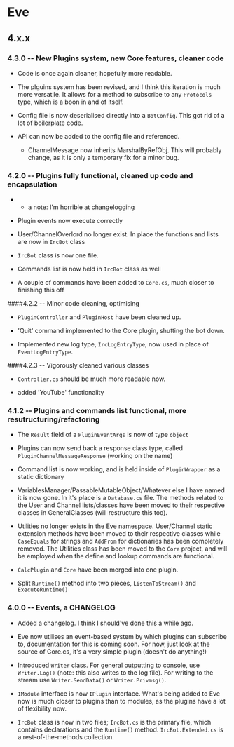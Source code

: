 
# Eve

## 4.x.x

### 4.3.0 -- New Plugins system, new Core features, cleaner code

 - Code is once again cleaner, hopefully more readable.

 - The plguins system has been revised, and I think this iteration is much more versatile. It allows for a method to subscribe to any `Protocols` type, which is a boon in and of itself.

 - Config file is now deserialised directly into a `BotConfig`. This got rid of a lot of boilerplate code.

 - API can now be added to the config file and referenced.

   * ChannelMessage now inherits MarshalByRefObj. This will probably change, as it is only a temporary fix for a minor bug.

### 4.2.0 -- Plugins fully functional, cleaned up code and encapsulation

 - * a note: I'm horrible at changelogging

 - Plugin events now execute correctly

 - User/ChannelOverlord no longer exist. In place the functions and lists are now in `IrcBot` class

 - `IrcBot` class is now one file.

 - Commands list is now held in `IrcBot` class as well

 - A couple of commands have been added to `Core.cs`, much closer to finishing this off

####4.2.2 -- Minor code cleaning, optimising

 - `PluginController` and `PluginHost` have been cleaned up.

 - 'Quit' command implemented to the Core plugin, shutting the bot down.
 
 - Implemented new log type, `IrcLogEntryType`, now used in place of `EventLogEntryType`.

####4.2.3 -- Vigorously cleaned various classes

 - `Controller.cs` should be much more readable now.

 - added 'YouTube' functionality

### 4.1.2 -- Plugins and commands list functional, more resutructuring/refactoring

 - The `Result` field of a `PluginEventArgs` is now of type `object`
 
 - Plugins can now send back a response class type, called `PluginChannelMessageResponse` (working on the name)
 
 - Command list is now working, and is held inside of `PluginWrapper` as a static dictionary
 
 - VariablesManager/PassableMutableObject/Whatever else I have named it is now gone. In it's place is a `Database.cs` file. The methods related to the User and Channel lists/classes have been moved to their respective classes in GeneralClasses (will restructure this too).
 
 - Utilities no longer exists in the Eve namespace. User/Channel static extension methods have been moved to their respective classes while `CaseEquals` for strings and `AddFrom` for dictionaries has been completely removed. The Utilities class has been moved to the `Core` project, and will be employed when the define and lookup commands are functional.
 
 - `CalcPlugin` and `Core` have been merged into one plugin.
 
 - Split `Runtime()` method into two pieces, `ListenToStream()` and `ExecuteRuntime()`

### 4.0.0 -- Events, a CHANGELOG

 - Added a changelog. I think I should've done this a while ago.

 - Eve now utilises an event-based system by which plugins can subscribe to, documentation for this is coming soon. For now, just look at the source of Core.cs, it's a very simple plugin (doesn't do anything!)

 - Introduced `Writer` class. For general outputting to console, use `Writer.Log()` (note: this also writes to the log file). For writing to the stream use `Writer.SendData()` or `Writer.Privmsg()`.

 - `IModule` interface is now `IPlugin` interface. What's being added to Eve now is much closer to plugins than to modules, as the plugins have a lot of flexibility now.

 - `IrcBot` class is now in two files; `IrcBot.cs` is the primary file, which contains declarations and the `Runtime()` method. `IrcBot.Extended.cs` is a rest-of-the-methods collection.
